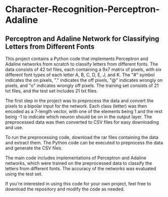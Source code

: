 # Character-Recognition-Perceptron-Adaline
## Perceptron and Adaline Network for Classifying Letters from Different Fonts

This project contains a Python code that implements Perceptron and Adaline networks from scratch to classify letters from different fonts. The data consists of 42 txt files, each containing a 9x7 matrix of pixels, with six different font types of each letter A, B, C, D, E, J, and K. The "#" symbol indicates the on pixels, "." indicates the off pixels, "@" indicates wrongly on pixels, and "o" indicates wrongly off pixels. The training set consists of 21 txt files, and the test set includes 21 txt files.

The first step in the project was to preprocess the data and convert the pixels to a bipolar input for the network. Each class (letter) was then encoded as a 7-length vector, with one of the elements being 1 and the rest being -1 to indicate which neuron should be on in the output layer. The preprocessed data was then converted to CSV files for easy downloading and use.

To run the preprocessing code, download the rar files containing the data and extract them. The Python code can be executed to preprocess the data and generate the CSV files.

The main code includes implementations of Perceptron and Adaline networks, which were trained on the preprocessed data to classify the letters from different fonts. The accuracy of the networks was evaluated using the test set.

If you're interested in using this code for your own project, feel free to download the repository and modify the code as needed.

